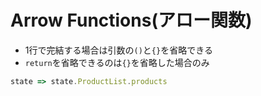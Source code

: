 # Arrow Functions(アロー関数)
- 1行で完結する場合は引数の`()`と`{}`を省略できる
- `return`を省略できるのは`{}`を省略した場合のみ

```js
state => state.ProductList.products
```
